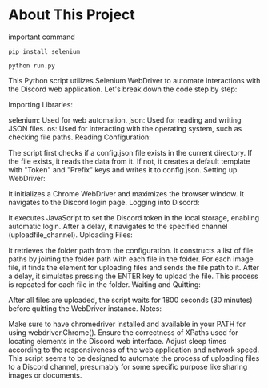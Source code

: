 # About This Project
important command
```
pip install selenium
```

```
python run.py
```
This Python script utilizes Selenium WebDriver to automate interactions with the Discord web application. Let's break down the code step by step:

Importing Libraries:

selenium: Used for web automation.
json: Used for reading and writing JSON files.
os: Used for interacting with the operating system, such as checking file paths.
Reading Configuration:

The script first checks if a config.json file exists in the current directory.
If the file exists, it reads the data from it. If not, it creates a default template with "Token" and "Prefix" keys and writes it to config.json.
Setting up WebDriver:

It initializes a Chrome WebDriver and maximizes the browser window.
It navigates to the Discord login page.
Logging into Discord:

It executes JavaScript to set the Discord token in the local storage, enabling automatic login.
After a delay, it navigates to the specified channel (uploadfile_channel).
Uploading Files:

It retrieves the folder path from the configuration.
It constructs a list of file paths by joining the folder path with each file in the folder.
For each image file, it finds the element for uploading files and sends the file path to it.
After a delay, it simulates pressing the ENTER key to upload the file.
This process is repeated for each file in the folder.
Waiting and Quitting:

After all files are uploaded, the script waits for 1800 seconds (30 minutes) before quitting the WebDriver instance.
Notes:

Make sure to have chromedriver installed and available in your PATH for using webdriver.Chrome().
Ensure the correctness of XPaths used for locating elements in the Discord web interface.
Adjust sleep times according to the responsiveness of the web application and network speed.
This script seems to be designed to automate the process of uploading files to a Discord channel, presumably for some specific purpose like sharing images or documents.
